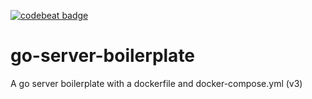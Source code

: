 [![codebeat badge](https://codebeat.co/badges/6ae54cd7-5b2a-4e6b-b8ec-8357d8c50561)](https://codebeat.co/projects/github-com-thomasmeadows-go-server-boilerplate-master)

# go-server-boilerplate
A go server boilerplate with a dockerfile and docker-compose.yml (v3)
